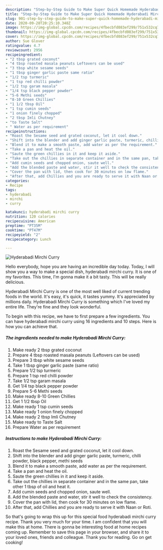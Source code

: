 ```yaml
---
description: "Step-by-Step Guide to Make Super Quick Homemade Hyderabadi Mirchi Curry"
title: "Step-by-Step Guide to Make Super Quick Homemade Hyderabadi Mirchi Curry"
slug: 901-step-by-step-guide-to-make-super-quick-homemade-hyderabadi-mirchi-curry
date: 2020-09-28T20:25:10.348Z
image: https://img-global.cpcdn.com/recipes/4fbecbfd083ef299/751x532cq70/hyderabadi-mirchi-curry-recipe-main-photo.jpg
thumbnail: https://img-global.cpcdn.com/recipes/4fbecbfd083ef299/751x532cq70/hyderabadi-mirchi-curry-recipe-main-photo.jpg
cover: https://img-global.cpcdn.com/recipes/4fbecbfd083ef299/751x532cq70/hyderabadi-mirchi-curry-recipe-main-photo.jpg
author: Sue Glover
ratingvalue: 4.7
reviewcount: 2956
recipeingredient:
- "2 tbsp grated coconut"
- "4 tbsp roasted masala peanuts Leftovers can be used"
- "3 tbsp white sesame seeds"
- "1 tbsp ginger garlic paste same ratio"
- "1/2 tsp turmeric"
- "1 tsp red chilli powder"
- "1/2 tsp garam masala"
- "1/4 tsp black pepper powder"
- "5-6 Methi seeds"
- "8-10 Green Chillies"
- "1 1/2 tbsp Oil"
- "1 tsp cumin seeds"
- "1 onion finely chopped"
- "2 tbsp Imli Chutney"
- "to Taste Salt"
- " Water as per requirement"
recipeinstructions:
- "Roast the Sesame seed and grated coconut, let it cool down."
- "Shift into the blender and add ginger garlic paste, turmeric, chilli powder, black pepper, methi seeds"
- "Blend it to make a smooth paste, add water as per the requirement."
- "Take a pan and heat the oil."
- "Saute the green chillies in it and keep it aside."
- "Take out the chillies in separate container and in the same pan, take other 1 tbsp of oil and heat it."
- "Add cumin seeds and chopped onion, saute well."
- "Add the blended paste and water, stir it well to check the consistency."
- "Cover the pan with lid, then cook for 30 minutes on low flame."
- "After that, add Chillies and you are ready to serve it with Naan or Roti."
categories:
- Recipe
tags:
- hyderabadi
- mirchi
- curry

katakunci: hyderabadi mirchi curry 
nutrition: 120 calories
recipecuisine: American
preptime: "PT35M"
cooktime: "PT47M"
recipeyield: "2"
recipecategory: Lunch

---
```



![Hyderabadi Mirchi Curry](https://img-global.cpcdn.com/recipes/4fbecbfd083ef299/751x532cq70/hyderabadi-mirchi-curry-recipe-main-photo.jpg)

Hello everybody, hope you are having an incredible day today. Today, I will show you a way to make a special dish, hyderabadi mirchi curry. It is one of my favorites. This time, I'm gonna make it a bit tasty. This will be really delicious.

Hyderabadi Mirchi Curry is one of the most well liked of current trending foods in the world. It's easy, it's quick, it tastes yummy. It's appreciated by millions daily. Hyderabadi Mirchi Curry is something which I've loved my entire life. They're fine and they look wonderful.




To begin with this recipe, we have to first prepare a few ingredients. You can have hyderabadi mirchi curry using 16 ingredients and 10 steps. Here is how you can achieve that.

<!--inarticleads1-->

##### The ingredients needed to make Hyderabadi Mirchi Curry:

1. Make ready 2 tbsp grated coconut
1. Prepare 4 tbsp roasted masala peanuts (Leftovers can be used)
1. Prepare 3 tbsp white sesame seeds
1. Take 1 tbsp ginger garlic paste (same ratio)
1. Prepare 1/2 tsp turmeric
1. Prepare 1 tsp red chilli powder
1. Take 1/2 tsp garam masala
1. Get 1/4 tsp black pepper powder
1. Prepare 5-6 Methi seeds
1. Make ready 8-10 Green Chillies
1. Get 1 1/2 tbsp Oil
1. Make ready 1 tsp cumin seeds
1. Make ready 1 onion finely chopped
1. Make ready 2 tbsp Imli Chutney
1. Make ready to Taste Salt
1. Prepare  Water as per requirement




<!--inarticleads2-->

##### Instructions to make Hyderabadi Mirchi Curry:

1. Roast the Sesame seed and grated coconut, let it cool down.
1. Shift into the blender and add ginger garlic paste, turmeric, chilli powder, black pepper, methi seeds
1. Blend it to make a smooth paste, add water as per the requirement.
1. Take a pan and heat the oil.
1. Saute the green chillies in it and keep it aside.
1. Take out the chillies in separate container and in the same pan, take other 1 tbsp of oil and heat it.
1. Add cumin seeds and chopped onion, saute well.
1. Add the blended paste and water, stir it well to check the consistency.
1. Cover the pan with lid, then cook for 30 minutes on low flame.
1. After that, add Chillies and you are ready to serve it with Naan or Roti.




So that's going to wrap this up for this special food hyderabadi mirchi curry recipe. Thank you very much for your time. I am confident that you will make this at home. There is gonna be interesting food at home recipes coming up. Remember to save this page in your browser, and share it to your loved ones, friends and colleague. Thank you for reading. Go on get cooking!
